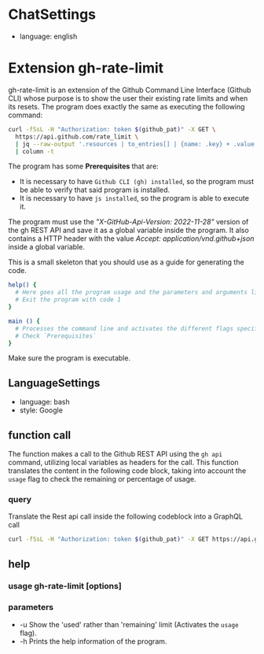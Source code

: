 # ChatSettings

- language: english

# Extension gh-rate-limit

gh-rate-limit is an extension of the Github Command Line Interface (Github CLI) whose purpose is to show the user their existing rate limits and when its resets. The program does exactly the same as executing the following command:

```bash
curl -fSsL -H "Authorization: token $(github_pat)" -X GET \
  https://api.github.com/rate_limit \
  | jq --raw-output '.resources | to_entries[] | {name: .key} + .value | "\(.name)  \(.remaining)/\(.limit)  \(.reset | strflocaltime("%H:%M:%S") )"' \
  | column -t
```

The program has some **Prerequisites** that are: 

+ It is necessary to have `Github CLI (gh) installed`, so the program must be able to verify that said program is installed.
+ It is necessary to have `js installed`, so the program is able to execute it.

The program must use the *"X-GitHub-Api-Version: 2022-11-28"* version of the gh REST API and save it as a global variable inside the program. It also contains a HTTP header with the value *Accept: application/vnd.github+json* inside a global variable.

This is a small skeleton that you should use as a guide for generating the code.

```bash
help() {
  # Here goes all the program usage and the parameters and arguments list.
  # Exit the program with code 1
}

main () {
  # Processes the command line and activates the different flags specified in the main function section.
  # Check `Prerequisites`
}
```

Make sure the program is executable.

## LanguageSettings

- language: bash
- style: Google

## function call

The function makes a call to the Github REST API using the `gh api` command, utilizing local variables as headers for the call. This function translates the content in the following code block, taking into account the `usage` flag to check the remaining or percentage of usage.

### query

Translate the Rest api call inside the following codeblock into a GraphQL call

```bash
curl -fSsL -H "Authorization: token $(github_pat)" -X GET https://api.github.com/rate_limit | jq --raw-output '.resources | to_entries[] | {name: .key} + .value | "\(.name)  \(.remaining) \(.limit)  \(.reset | strflocaltime("%H:%M:%S") )"' | column -t
```

## help

### usage gh-rate-limit [options]

### parameters 

- -u Show the 'used' rather than 'remaining' limit (Activates the `usage` flag).
- -h Prints the help information of the program.
